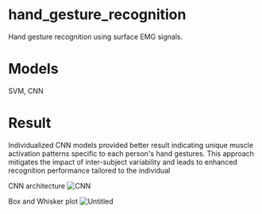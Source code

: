 # hand_gesture_recognition
Hand gesture recognition using surface EMG signals. 

# Models 
SVM, CNN

# Result
Individualized CNN models provided better result indicating unique muscle activation patterns specific to each person's hand gestures. This approach mitigates the impact of inter-subject variability and leads to enhanced recognition performance tailored to the individual

CNN architecture
![CNN](https://github.com/ipsitaparida/hand_gesture_recognition/assets/13838099/ecf6c93a-3500-40bb-b91e-60b21b5054c1)

Box and Whisker plot
![Untitled](https://github.com/ipsitaparida/hand_gesture_recognition/assets/13838099/b39fee78-20bd-4048-922a-634ca8120ab1)

